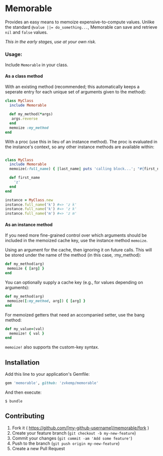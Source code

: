 # Memorable

Provides an easy means to memoize expensive-to-compute values. Unlike the standard `@value ||= do_something...`,
Memorable can save and retrieve `nil` and `false` values.

*This in the early stages, use at your own risk.*

### Usage:

Include `Memorable` in your class.

#### As a class method

With an existing method (recommended; this automatically keeps a seperate entry
for each unique set of arguments given to the method):


```ruby
class MyClass
  include Memorable

  def my_method(*args)
   args.reverse
  end
  memoize :my_method
end
```

With a proc (use this in lieu of an instance method). The proc is evaluated in the
instance's context, so any other instance methods are available within:

```ruby

class MyClass
  include Memorable
  memoize(:full_name) { |last_name| puts 'calling block...'; "#{first_name} #{last_name}" }

  def first_name
    'z'
  end
end

instance = MyClass.new
instance.full_name('k') #=> 'z k'
instance.full_name('k') #=> 'z k'
instance.full_name('m') #=> 'z m'
```

#### As an instance method

If you need more fine-grained control over which arguments should
be included in the memoized cache key, use the instance method `memoize`.


Using an argument for the cache, then ignoring it on future calls.
This will be stored under the name of the method (in this case, :my_method):

```ruby
def my_method(arg)
 memoize { [arg] }
end
```

You can optionally supply a cache key (e.g., for values depending on arguments):

```ruby
def my_method(arg)
 memoize([:my_method, arg]) { [arg] }
end
```

For memoized getters that need an accompanied setter, use the bang method:

```ruby
def my_value=(val)
  memoize! { val }
end
```

`memoize!` also supports the custom-key syntax.

## Installation

Add this line to your application's Gemfile:

```ruby
gem 'memorable', github: 'zvkemp/memorable'
```

And then execute:

    $ bundle

## Contributing

1. Fork it ( https://github.com/[my-github-username]/memorable/fork )
2. Create your feature branch (`git checkout -b my-new-feature`)
3. Commit your changes (`git commit -am 'Add some feature'`)
4. Push to the branch (`git push origin my-new-feature`)
5. Create a new Pull Request
